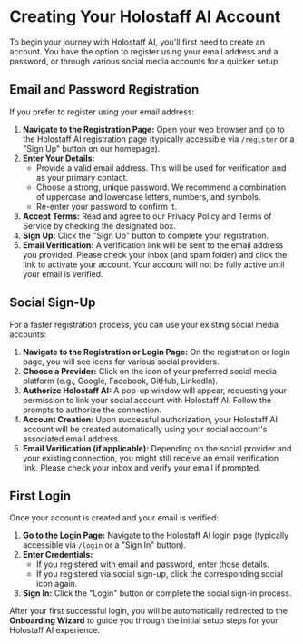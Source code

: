 # Creating Your Holostaff AI Account

To begin your journey with Holostaff AI, you'll first need to create an account. You have the option to register using your email address and a password, or through various social media accounts for a quicker setup.

## Email and Password Registration

If you prefer to register using your email address:

1.  **Navigate to the Registration Page:** Open your web browser and go to the Holostaff AI registration page (typically accessible via `/register` or a "Sign Up" button on our homepage).
2.  **Enter Your Details:**
    *   Provide a valid email address. This will be used for verification and as your primary contact.
    *   Choose a strong, unique password. We recommend a combination of uppercase and lowercase letters, numbers, and symbols.
    *   Re-enter your password to confirm it.
3.  **Accept Terms:** Read and agree to our Privacy Policy and Terms of Service by checking the designated box.
4.  **Sign Up:** Click the "Sign Up" button to complete your registration.
5.  **Email Verification:** A verification link will be sent to the email address you provided. Please check your inbox (and spam folder) and click the link to activate your account. Your account will not be fully active until your email is verified.

## Social Sign-Up

For a faster registration process, you can use your existing social media accounts:

1.  **Navigate to the Registration or Login Page:** On the registration or login page, you will see icons for various social providers.
2.  **Choose a Provider:** Click on the icon of your preferred social media platform (e.g., Google, Facebook, GitHub, LinkedIn).
3.  **Authorize Holostaff AI:** A pop-up window will appear, requesting your permission to link your social account with Holostaff AI. Follow the prompts to authorize the connection.
4.  **Account Creation:** Upon successful authorization, your Holostaff AI account will be created automatically using your social account's associated email address.
5.  **Email Verification (if applicable):** Depending on the social provider and your existing connection, you might still receive an email verification link. Please check your inbox and verify your email if prompted.

## First Login

Once your account is created and your email is verified:

1.  **Go to the Login Page:** Navigate to the Holostaff AI login page (typically accessible via `/login` or a "Sign In" button).
2.  **Enter Credentials:**
    *   If you registered with email and password, enter those details.
    *   If you registered via social sign-up, click the corresponding social icon again.
3.  **Sign In:** Click the "Login" button or complete the social sign-in process.

After your first successful login, you will be automatically redirected to the **Onboarding Wizard** to guide you through the initial setup steps for your Holostaff AI experience.
